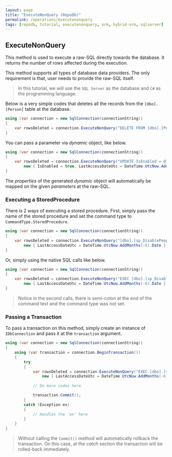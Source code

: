 ```yaml
---
layout: page
title: "ExecuteNonQuery (RepoDb)"
permalink: /operations/executenonquery
tags: [repodb, tutorial, executenonquery, orm, hybrid-orm, sqlserver]
---
```


## ExecuteNonQuery

This method is used to execute a raw-SQL directly towards the database. It returns the number of rows affected during the execution.

This method supports all types of database data providers. The only requirement is that, user needs to provide the raw-SQL itself.

> In this tutorial, we will use the `SQL Server` as the database and `C#` as the programming language.

Below is a very simple codes that deletes all the records from the `[dbo].[Person]` table at the database.

```csharp
using (var connection = new SqlConnection(connectionString))
{
	var rowsDeleted = connection.ExecuteNonQuery("DELETE FROM [dbo].[Person];");
}
```

You can pass a parameter via *dynamic* object, like below.

```csharp
using (var connection = new SqlConnection(connectionString))
{
	var rowsDeleted = connection.ExecuteNonQuery("UPDATE IsEnabled = @IsEnabled FROM [dbo].[Person] WHERE ([LastAccessDateUtc] = @LastAccessDateUtc);",
		new { IsEnabled = true, LastAccessDateUtc = DateTime.UtcNow.AddMonths(-6).Date });
}
```

The *properties* of the generated *dynamic* object will automatically be mapped on the given *parameters* at the raw-SQL.

### Executing a StoredProcedure

There is 2 ways of executing a stored procedure. First, simply pass the name of the stored procedure and set the command type to `CommandType.StoredProcedure`.

```csharp
using (var connection = new SqlConnection(connectionString))
{
	var rowsDeleted = connection.ExecuteNonQuery("[dbo].[sp_DisablePeopleState](@LastAccessDateUtc);",
		new { LastAccessDateUtc = DateTime.UtcNow.AddMonths(-6).Date }, commandType: CommandType.StoredProcedure);
}
```

Or, simply using the native SQL calls like below.

```csharp
using (var connection = new SqlConnection(connectionString))
{
	var rowsDeleted = connection.ExecuteNonQuery("EXEC [dbo].[sp_DisablePeopleState](@LastAccessDateUtc);",
		new { LastAccessDateUtc = DateTime.UtcNow.AddMonths(-6).Date });
}
```

> Notice in the second calls, there is semi-colon at the end of the command text and the command type was not set.

### Passing a Transaction

To pass a transaction on this method, simply create an instance of `IDbConnection` and pass it at the `transaction` argument.

```csharp
using (var connection = new SqlConnection(connectionString))
{
	using (var transaction = connection.BeginTransaction())
	{
		try
		{
			var rowsDeleted = connection.ExecuteNonQuery("EXEC [dbo].[sp_DisablePeopleState](@LastAccessDateUtc);",
				new { LastAccessDateUtc = DateTime.UtcNow.AddMonths(-6).Date }, transaction: transaction);
			
			// Do more codes here

			transaction.Commit();
		}
		catch (Exception ex)
		{
			// Handles the 'ex' here
		}
	}
}
```

> Without calling the `Commit()` method will automatically rollback the transaction. On this case, at the *catch* section the transaction will be rolled-back immediately.


